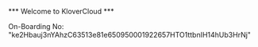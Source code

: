 *** Welcome to KloverCloud ***

On-Boarding No: &#34;ke2Hbauj3nYAhzC63513e81e650950001922657HTO1ttbnIH14hUb3HrNj&#34;
